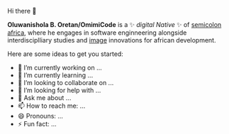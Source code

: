  Hi there 👋


**Oluwanishola B. Oretan/OmimiCode** is a ✨ _digital Native_ ✨ of [semicolon africa](www.semicolon.africa), where he engages in software 
enginneering alongside interdisciplliary studies and [image](https://seeklogo.com/images/J/java-logo-7F8B35BAB3-seeklogo.com.png)
innovations for african development.

Here are some ideas to get you started:

- 🔭 I’m currently working on ...
- 🌱 I’m currently learning ...
- 👯 I’m looking to collaborate on ...
- 🤔 I’m looking for help with ...
- 💬 Ask me about ...
- 📫 How to reach me: ...
- 😄 Pronouns: ...
- ⚡ Fun fact: ...

